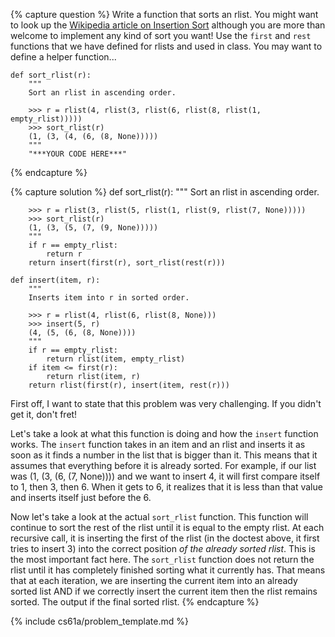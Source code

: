{% capture question %}
Write a function that sorts an rlist. You might want to look up the [Wikipedia article on Insertion Sort](http://en.wikipedia.org/wiki/Insertion_sort) although you are more than welcome to implement any kind of sort you want! Use the `first` and `rest` functions that we have defined for rlists and used in class. You may want to define a helper function...

    def sort_rlist(r):
        """
        Sort an rlist in ascending order.
        
        >>> r = rlist(4, rlist(3, rlist(6, rlist(8, rlist(1, empty_rlist)))))
        >>> sort_rlist(r)
        (1, (3, (4, (6, (8, None)))))
        """
        "***YOUR CODE HERE***"
{% endcapture %}

{% capture solution %}
    def sort_rlist(r):
        """
        Sort an rlist in ascending order.
        
        >>> r = rlist(3, rlist(5, rlist(1, rlist(9, rlist(7, None)))))
        >>> sort_rlist(r)
        (1, (3, (5, (7, (9, None)))))
        """
        if r == empty_rlist:
            return r
        return insert(first(r), sort_rlist(rest(r)))

    def insert(item, r):
        """
        Inserts item into r in sorted order.
        
        >>> r = rlist(4, rlist(6, rlist(8, None)))
        >>> insert(5, r)
        (4, (5, (6, (8, None))))
        """
        if r == empty_rlist:
            return rlist(item, empty_rlist)
        if item <= first(r):
            return rlist(item, r)
        return rlist(first(r), insert(item, rest(r)))

First off, I want to state that this problem was very challenging. If you didn't get it, don't fret!
    
Let's take a look at what this function is doing and how the `insert` function works. The `insert` function takes in an item and an rlist and inserts it as soon as it finds a number in the list that is bigger than it. This means that it assumes that everything before it is already sorted. For example, if our list was (1, (3, (6, (7, None)))) and we want to insert 4, it will first compare itself to 1, then 3, then 6. When it gets to 6, it realizes that it is less than that value and inserts itself just before the 6.

Now let's take a look at the actual `sort_rlist` function. This function will continue to sort the rest of the rlist until it is equal to the empty rlist. At each recursive call, it is inserting the first of the rlist (in the doctest above, it first tries to insert 3) into the correct position _of the already sorted rlist_. This is the most important fact here. The `sort_rlist` function does not return the rlist until it has completely finished sorting what it currently has. That means that at each iteration, we are inserting the current item into an already sorted list AND if we correctly insert the current item then the rlist remains sorted. The output if the final sorted rlist.
{% endcapture %}

{% include cs61a/problem_template.md %}